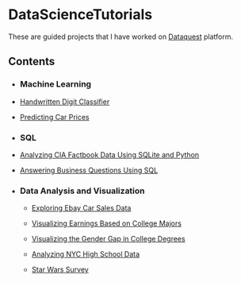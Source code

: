 # DataScienceTutorials

These are guided projects that I have worked on [Dataquest](http://www.dataquest.io) platform. 

## Contents

- ### Machine Learning

- [Handwritten Digit Classifier](https://github.com/MohFarahani/DataScienceTutorials/blob/main/Machine_Learning/HandwrittenDigitClassifier.ipynb)

- [Predicting Car Prices](https://github.com/MohFarahani/DataScienceTutorials/blob/main/Machine_Learning/Predicting_Car_Prices.ipynb)

- ### SQL

- [Analyzing CIA Factbook Data Using SQLite and Python](https://github.com/MohFarahani/DataScienceTutorials/blob/main/SQL/Analyzing_CIA_Factbook_Data.ipynb)

- [Answering Business Questions Using SQL](https://github.com/MohFarahani/DataScienceTutorials/blob/main/SQL/Answering_Business_Questions_using_SQL.ipynb)

- ### Data Analysis and Visualization

  - [Exploring Ebay Car Sales Data](https://github.com/MohFarahani/DataScienceTutorials/blob/main/Data_Analysis_and_Visualization/Exploring_Ebay_Car_Sales_Data.ipynb)

  - [Visualizing Earnings Based on College Majors](https://github.com/MohFarahani/DataScienceTutorials/blob/main/Data_Analysis_and_Visualization/Visualizing_Earnings_Based_On_College_Majors.ipynb)

  - [Visualizing the Gender Gap in College Degrees](https://github.com/MohFarahani/DataScienceTutorials/blob/main/Data_Analysis_and_Visualization/Visualizing_The_Gender_Gap_In_College_Degrees.ipynb)

  - [Analyzing NYC High School Data](https://github.com/MohFarahani/DataScienceTutorials/blob/main/Data_Analysis_and_Visualization/Analyzing_NYC_High_School_Data.ipynb)

  - [Star Wars Survey](https://github.com/MohFarahani/DataScienceTutorials/blob/main/Data_Analysis_and_Visualization/Star_Wars_Survey.ipynb)


